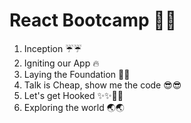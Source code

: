 # React Bootcamp 🚀🚀
1. Inception ☔☔
2. Igniting our App 🔥
3. Laying the Foundation 🌉🌉
4. Talk is Cheap, show me the code 😎😎
5. Let's get Hooked ✨✨🎣🎣
6. Exploring the world 🌏🌏
